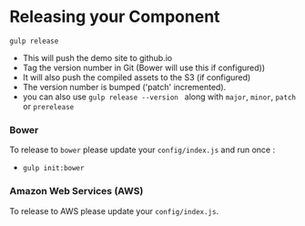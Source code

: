 # Releasing your Component

`gulp release`

   * This will push the demo site to github.io 
   * Tag the version number in Git (Bower will use this if configured))
   * It will also push the compiled assets to the S3 (if configured)
   * The version number is bumped ('patch' incremented). 
   * you can also use `gulp release --version ` along with `major`, `minor`, `patch` or `prerelease`

### Bower

To release to `bower` please update your `config/index.js` and run once :

 * `gulp init:bower`
 
### Amazon Web Services (AWS)

To release to AWS please update your `config/index.js`.